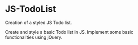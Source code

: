 # JS-TodoList
Creation of a styled JS Todo list.

Create and style a basic Todo list in JS. Implement some basic functionalities using jQuery.
